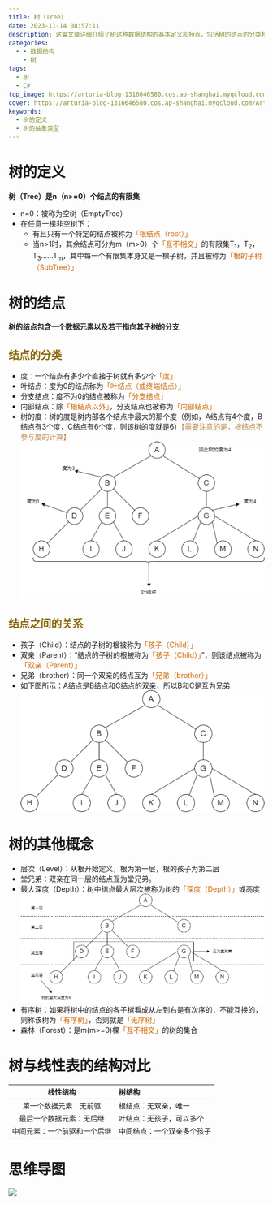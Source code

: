 ```yaml
---
title: 树（Tree）
date: 2023-11-14 08:57:11
description: 这篇文章详细介绍了树这种数据结构的基本定义和特点，包括树的结点的分类和结点间的关系。文章还通过图表形式解释了树结构的层次、深度、有序树和森林等概念，并对比了树与线性表的结构差异。
categories:
  - - 数据结构
    - 树
tags:
  - 树
  - C#
top_image: https://arturia-blog-1316646580.cos.ap-shanghai.myqcloud.com/ArturiaBlogPicGo/202311172013031.png
cover: https://arturia-blog-1316646580.cos.ap-shanghai.myqcloud.com/ArturiaBlogPicGo/202311172013031.png
keywords:
  - 树的定义
  - 树的抽象类型
---
```

# 树的定义
<strong>树（Tree）是n（n>=0）个结点的有限集</strong>
- n=0：被称为空树（EmptyTree）
- 在任意一棵非空树下：
	- 有且只有一个特定的结点被称为<font color = "CC6600">「根结点（root）」</font>
	- 当n>1时，其余结点可分为m（m>0）个<font color = "CC6600">「互不相交」</font>的有限集T<sub>1</sub>，T<sub>2</sub>，T<sub>3</sub>……T<sub>m</sub>，其中每一个有限集本身又是一棵子树，并且被称为<font color = "CC6600">「根的子树（SubTree）」</font>

# 树的结点
<strong>树的结点包含一个数据元素以及若干指向其子树的分支</strong>
## <font color = "886600">结点的分类</font>
- 度：一个结点有多少个直接子树就有多少个<font color = "CC6600">「度」</font>
- 叶结点：度为0的结点称为<font color = "CC6600">「叶结点（或终端结点）」</font>
- 分支结点：度不为0的结点被称为<font color = "CC6600">「分支结点」</font>
- 内部结点：除<font color = "CC6600">「根结点以外」</font>，分支结点也被称为<font color = "CC6600">「内部结点」</font>
- 树的度：树的度是树内部各个结点中最大的那个度（例如，A结点有4个度，B结点有3个度，C结点有6个度，则该树的度就是6）<font color = "BA8448">【需要注意的是，根结点不参与度的计算】</font>
![树.drawio.png](https://raw.githubusercontent.com/Altholia/CodeNotesPicGo/main/202311141010030.png)

## <font color = "886600">结点之间的关系</font>
- 孩子（Child）：结点的子树的根被称为<font color = "CC6600">「孩子（Child）」</font>
- 双亲（Parent）：“结点的子树的根被称为<font color = "CC6600">「孩子（Child）」</font>”，则该结点被称为<font color = "CC6600">「双亲（Parent）」</font>
- 兄弟（brother）：同一个双亲的结点互为<font color = "CC6600">「兄弟（brother）」</font>
- 如下图所示：A结点是B结点和C结点的双亲，所以B和C是互为兄弟
![树.drawio.png](https://raw.githubusercontent.com/Altholia/CodeNotesPicGo/main/202311141018157.png)

# 树的其他概念
- 层次（Level）：从根开始定义，根为第一层，根的孩子为第二层
- 堂兄弟：双亲在同一层的结点互为堂兄弟。
- 最大深度（Depth）：树中结点最大层次被称为树的<font color = "CC6600">「深度（Depth）」</font>或高度
![树.drawio.png](https://raw.githubusercontent.com/Altholia/CodeNotesPicGo/main/202311141034727.png)
- 有序树：如果将树中的结点的各子树看成从左到右是有次序的，不能互换的，则称该树为<font color = "CC6600">「有序树」</font>，否则就是<font color = "CC6600">「无序树」</font>
- 森林（Forest）：是m(m>=0)棵<font color = "CC6600">「互不相交」</font>的树的集合

# 树与线性表的结构对比
| 线性结构 | 树结构 |
|:-------:|:-----|
| 第一个数据元素：无前驱 | 根结点：无双亲，唯一 |
| 最后一个数据元素：无后继 | 叶结点：无孩子，可以多个 |
| 中间元素：一个前驱和一个后继 | 中间结点：一个双亲多个孩子 |

# 思维导图
![](https://arturia-blog-1316646580.cos.ap-shanghai.myqcloud.com/ArturiaBlogPicGo/202311180929096.png)

